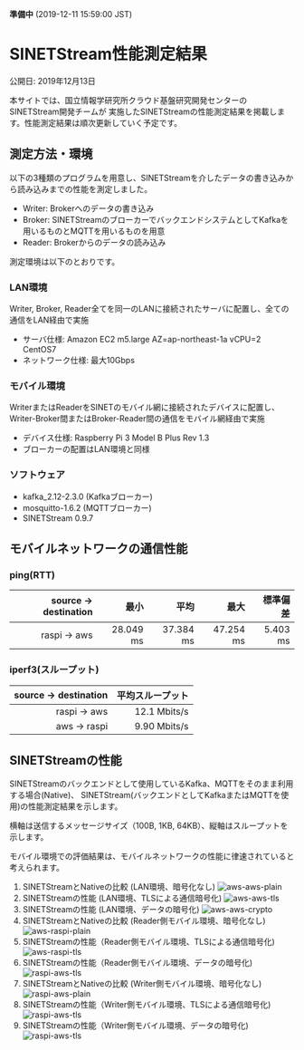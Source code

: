 **準備中** (2019-12-11 15:59:00 JST)

<!--
Copyright (C) 2019 National Institute of Informatics

Licensed to the Apache Software Foundation (ASF) under one
or more contributor license agreements.  See the NOTICE file
distributed with this work for additional information
regarding copyright ownership.  The ASF licenses this file
to you under the Apache License, Version 2.0 (the
"License"); you may not use this file except in compliance
with the License.  You may obtain a copy of the License at

  http://www.apache.org/licenses/LICENSE-2.0

Unless required by applicable law or agreed to in writing,
software distributed under the License is distributed on an
"AS IS" BASIS, WITHOUT WARRANTIES OR CONDITIONS OF ANY
KIND, either express or implied.  See the License for the
specific language governing permissions and limitations
under the License.
--->

# SINETStream性能測定結果

公開日: 2019年12月13日

本サイトでは、国立情報学研究所クラウド基盤研究開発センターのSINETStream開発チームが
実施したSINETStreamの性能測定結果を掲載します。性能測定結果は順次更新していく予定です。

## 測定方法・環境

以下の3種類のプログラムを用意し、SINETStreamを介したデータの書き込みから読み込みまでの性能を測定しました。

* Writer: Brokerへのデータの書き込み
* Broker: SINETStreamのブローカーでバックエンドシステムとしてKafkaを用いるものとMQTTを用いるものを用意
* Reader: Brokerからのデータの読み込み

測定環境は以下のとおりです。

### LAN環境

Writer, Broker, Reader全てを同一のLANに接続されたサーバに配置し、全ての通信をLAN経由で実施

* サーバ仕様: Amazon EC2 m5.large AZ=ap-northeast-1a vCPU=2 CentOS7
* ネットワーク仕様: 最大10Gbps

### モバイル環境

WriterまたはReaderをSINETのモバイル網に接続されたデバイスに配置し、Writer-Broker間またはBroker-Reader間の通信をモバイル網経由で実施

* デバイス仕様: Raspberry Pi 3 Model B Plus Rev 1.3
* ブローカーの配置はLAN環境と同様

### ソフトウェア

* kafka_2.12-2.3.0 (Kafkaブローカー)
* mosquitto-1.6.2 (MQTTブローカー)
* SINETStream 0.9.7

## モバイルネットワークの通信性能

### ping(RTT)

| source → destination | 最小 | 平均 | 最大 | 標準偏差 |
| ---: | ---: | ---: | ---: | ---: |
| raspi → aws | 28.049 ms | 37.384 ms | 47.254 ms | 5.403 ms |

### iperf3(スループット)

| source → destination | 平均スループット |
| ---: | ---: |
| raspi → aws | 12.1 Mbits/s |
| aws → raspi | 9.90 Mbits/s |

## SINETStreamの性能

SINETStreamのバックエンドとして使用しているKafka、MQTTをそのまま利用する場合(Native)、
SINETStream(バックエンドとしてKafkaまたはMQTTを使用)の性能測定結果を示します。

横軸は送信するメッセージサイズ（100B, 1KB, 64KB）、縦軸はスループットを示します。

モバイル環境での評価結果は、モバイルネットワークの性能に律速されていると考えられます。

1. SINETStreamとNativeの比較 (LAN環境、暗号化なし)
   ![aws-aws-plain](aws-aws-plain.png)
1. SINETStreamの性能 (LAN環境、TLSによる通信暗号化)
   ![aws-aws-tls](aws-aws-tls.png)
1. SINETStreamの性能 (LAN環境、データの暗号化)
   ![aws-aws-crypto](aws-aws-crypto.png)
1. SINETStreamとNativeの比較 (Reader側モバイル環境、暗号化なし)
   ![aws-raspi-plain](aws-raspi-plain.png)
1. SINETStreamの性能（Reader側モバイル環境、TLSによる通信暗号化)
   ![aws-raspi-tls](aws-raspi-tls.png)
1. SINETStreamの性能（Reader側モバイル環境、データの暗号化)
   ![raspi-aws-tls](raspi-aws-crypto.png)
1. SINETStreamとNativeの比較 (Writer側モバイル環境、暗号化なし)
   ![raspi-aws-plain](raspi-aws-plain.png)
1. SINETStreamの性能（Writer側モバイル環境、TLSによる通信暗号化)
   ![raspi-aws-tls](raspi-aws-tls.png)
1. SINETStreamの性能（Writer側モバイル環境、データの暗号化)
   ![raspi-aws-tls](raspi-aws-crypto.png)

